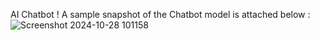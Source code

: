 AI Chatbot !
A sample snapshot of the Chatbot model is attached below : 
![Screenshot 2024-10-28 101158](https://github.com/user-attachments/assets/b11a6905-85a2-4bd2-b928-976e4731a9d2)
